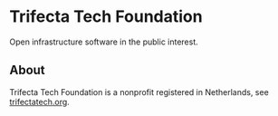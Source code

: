 # Trifecta Tech Foundation

Open infrastructure software in the public interest.

## About

Trifecta Tech Foundation is a nonprofit registered in Netherlands, see [trifectatech.org](https://trifectatech.org/).
